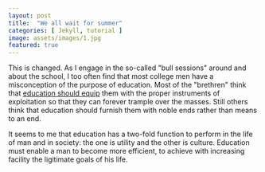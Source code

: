 ```yaml
---
layout: post
title:  "We all wait for summer"
categories: [ Jekyll, tutorial ]
image: assets/images/1.jpg
featured: true
---
```

This is changed. As I engage in the so-called "bull sessions" around and about the school, I too often find that most college men have a misconception of the purpose of education. Most of the "brethren" think that <a href="#">education should equip</a> them with the proper instruments of exploitation so that they can forever trample over the masses. Still others think that education should furnish them with noble ends rather than means to an end.

It seems to me that education has a two-fold function to perform in the life of man and in society: the one is utility and the other is culture. Education must enable a man to become more efficient, to achieve with increasing facility the ligitimate goals of his life.